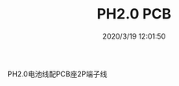﻿---
layout: post 
title: PH2.0 PCB
tags: PH
categories: wire-harness
overview: 
series: 
part_number: 
thumb_img: static/202003/257-thumb-20200319200225.jpg
image: static/202003/257-20200319200225.jpg
date: 2020/3/19 12:01:50
---


PH2.0电池线配PCB座2P端子线
